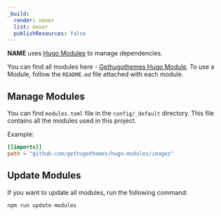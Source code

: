 ```yaml
---
_build:
  render: never
  list: never
  publishResources: false
---
```


**NAME** uses [Hugo Modules](https://gohugo.io/hugo-modules/) to manage dependencies.

You can find all modules here - [Gethugothemes Hugo Module](https://gethugothemes.com/hugo-modules).
To use a Module, follow the `README.md` file attached with each module.

## Manage Modules

You can find `modules.toml` file in the `config/_default` directory. This file contains all the modules used in this project.

Example:

```toml
[[imports]]
path = "github.com/gethugothemes/hugo-modules/images"
```

## Update Modules

If you want to update all modules, run the following command:

```javascript
npm run update-modules
```
